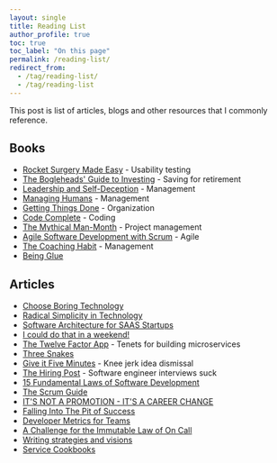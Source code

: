 ```yaml
---
layout: single
title: Reading List
author_profile: true
toc: true
toc_label: "On this page"
permalink: /reading-list/
redirect_from:
  - /tag/reading-list/
  - /tag/reading-list
---
```


This post is list of articles, blogs and other resources that I commonly reference.

## Books

- [Rocket Surgery Made Easy](http://www.amazon.com/gp/product/B002UXRGNO) - Usability testing
- [The Bogleheads' Guide to Investing](http://www.amazon.com/gp/product/0471730335) - Saving for retirement
- [Leadership and Self-Deception](http://www.amazon.com/gp/product/B00GUPYRUS) - Management
- [Managing Humans](http://www.amazon.com/gp/product/1430243147) - Management
- [Getting Things Done](http://www.amazon.com/gp/product/0142000280) - Organization
- [Code Complete](http://www.amazon.com/Code-Complete-Practical-Handbook-Construction/dp/0735619670) - Coding
- [The Mythical Man-Month](http://www.amazon.com/Mythical-Man-Month-Software-Engineering-Anniversary/dp/0201835959) - Project management
- [Agile Software Development with Scrum](http://www.amazon.com/gp/product/0130676349) - Agile
- [The Coaching Habit](https://www.amazon.com/Coaching-Habit-Less-Change-Forever/dp/0978440749) - Management
- [Being Glue](https://noidea.dog/glue)

## Articles

- [Choose Boring Technology](https://mcfunley.com/choose-boring-technologys)
- [Radical Simplicity in Technology](https://www.radicalsimpli.city/)
- [Software Architecture for SAAS Startups](https://alexkrupp.typepad.com/sensemaking/2021/06/django-for-startup-founders-a-better-software-architecture-for-saas-startups-and-consumer-apps.html)
- [I could do that in a weekend!](https://danluu.com/sounds-easy/)
- [The Twelve Factor App](http://12factor.net/) - Tenets for building microservices
- [Three Snakes](http://www.celebrazio.net/jimb/15.html)
- [Give it Five Minutes](https://signalvnoise.com/posts/3124-give-it-five-minutes) - Knee jerk idea dismissal
- [The Hiring Post](http://sockpuppet.org/blog/2015/03/06/the-hiring-post/) - Software engineer interviews suck
- [15 Fundamental Laws of Software Development](http://www.exceptionnotfound.net/fundamental-laws-of-software-development/)
- [The Scrum Guide](http://www.scrumguides.org/scrum-guide.html)
- [IT'S NOT A PROMOTION - IT'S A CAREER CHANGE](http://fractio.nl/2014/09/19/not-a-promotion-a-career-change/)
- [Falling Into The Pit of Success](https://blog.codinghorror.com/falling-into-the-pit-of-success/)
- [Developer Metrics for Teams](https://lethain.com/accelerate-developer-productivity/)
- [A Challenge for the Immutable Law of On Call](https://medium.com/@solidspark/a-challenge-for-the-immutable-law-of-on-call-719a7ae86e)
- [Writing strategies and visions](https://lethain.com/strategies-visions/)
- [Service Cookbooks](https://lethain.com/service-cookbooks/)
